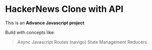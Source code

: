 # HackerNews Clone with API

This is an **Advance Javascript project**

Build with concepts like:
> Async Javascript
> Routes (navigo)
> State Management
> Reducers